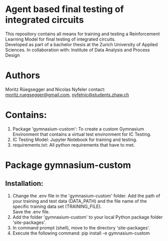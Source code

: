 # Agent based final testing of integrated circuits
This repository contains all means for training and testing a Reinforcement Learning Model for final testing of integrated circuits.\
Developed as part of a bachelor thesis at the Zurich University of Applied Sciences.
In collaboration with: Institute of Data Analysis and Process Design
# Authors
Moritz Rüegsegger and Nicolas Nyfeler
contact: moritz.ruegsegger@gmail.com, nyfelnic@students.zhaw.ch
# Contains:
1) Package 'gymnasium-custom': To create a custom Gymnasium Environment that contains a virtual test environment for IC Testing.
2) IC Testing Model: Jupyter Notebook for training and testing.
3) requirements.txt: All python requirements that have to met.
# Package gymnasium-custom
## Installation:
1) Change the .env file in the 'gymnasium-custom' folder. Add the path of your training and test data (DATA_PATH) and the file name of the specific training data set (TRAINING_FILE).\
Save the .env file.
2) Add the folder 'gymnasium-custom' to your local Python package folder 'site-packages'.
3) In command prompt (shell), move to the directory 'site-packages'.
4) Execute the following command: pip install -e gymnasium-custom
